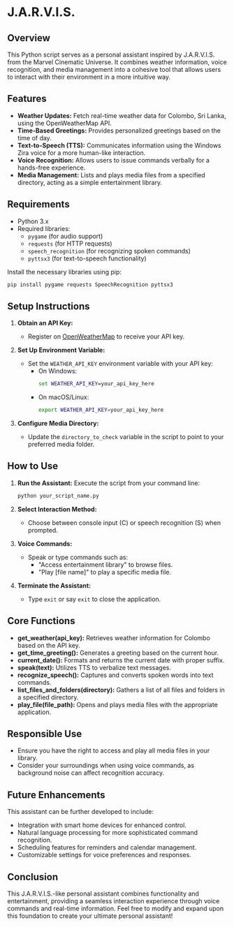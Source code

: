 # J.A.R.V.I.S.

## Overview

This Python script serves as a personal assistant inspired by J.A.R.V.I.S. from the Marvel Cinematic Universe. It combines weather information, voice recognition, and media management into a cohesive tool that allows users to interact with their environment in a more intuitive way.

## Features

- **Weather Updates:** Fetch real-time weather data for Colombo, Sri Lanka, using the OpenWeatherMap API.
- **Time-Based Greetings:** Provides personalized greetings based on the time of day.
- **Text-to-Speech (TTS):** Communicates information using the Windows Zira voice for a more human-like interaction.
- **Voice Recognition:** Allows users to issue commands verbally for a hands-free experience.
- **Media Management:** Lists and plays media files from a specified directory, acting as a simple entertainment library.

## Requirements

- Python 3.x
- Required libraries:
  - `pygame` (for audio support)
  - `requests` (for HTTP requests)
  - `speech_recognition` (for recognizing spoken commands)
  - `pyttsx3` (for text-to-speech functionality)

Install the necessary libraries using pip:

```bash
pip install pygame requests SpeechRecognition pyttsx3
```

## Setup Instructions

1. **Obtain an API Key:**
   - Register on [OpenWeatherMap](https://openweathermap.org/api) to receive your API key.

2. **Set Up Environment Variable:**
   - Set the `WEATHER_API_KEY` environment variable with your API key:
     - On Windows:
       ```cmd
       set WEATHER_API_KEY=your_api_key_here
       ```
     - On macOS/Linux:
       ```bash
       export WEATHER_API_KEY=your_api_key_here
       ```

3. **Configure Media Directory:**
   - Update the `directory_to_check` variable in the script to point to your preferred media folder.

## How to Use

1. **Run the Assistant:**
   Execute the script from your command line:
   ```bash
   python your_script_name.py
   ```

2. **Select Interaction Method:**
   - Choose between console input (C) or speech recognition (S) when prompted.

3. **Voice Commands:**
   - Speak or type commands such as:
     - "Access entertainment library" to browse files.
     - "Play [file name]" to play a specific media file.

4. **Terminate the Assistant:**
   - Type `exit` or say `exit` to close the application.

## Core Functions

- **get_weather(api_key):** Retrieves weather information for Colombo based on the API key.
- **get_time_greeting():** Generates a greeting based on the current hour.
- **current_date():** Formats and returns the current date with proper suffix.
- **speak(text):** Utilizes TTS to verbalize text messages.
- **recognize_speech():** Captures and converts spoken words into text commands.
- **list_files_and_folders(directory):** Gathers a list of all files and folders in a specified directory.
- **play_file(file_path):** Opens and plays media files with the appropriate application.

## Responsible Use

- Ensure you have the right to access and play all media files in your library.
- Consider your surroundings when using voice commands, as background noise can affect recognition accuracy.

## Future Enhancements

This assistant can be further developed to include:
- Integration with smart home devices for enhanced control.
- Natural language processing for more sophisticated command recognition.
- Scheduling features for reminders and calendar management.
- Customizable settings for voice preferences and responses.

## Conclusion

This J.A.R.V.I.S.-like personal assistant combines functionality and entertainment, providing a seamless interaction experience through voice commands and real-time information. Feel free to modify and expand upon this foundation to create your ultimate personal assistant!
